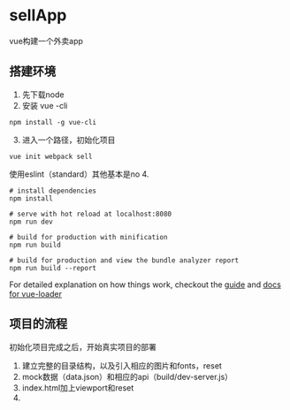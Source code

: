 # sellApp
vue构建一个外卖app

## 搭建环境
1. 先下载node
2. 安装 vue -cli
```
npm install -g vue-cli
```
3. 进入一个路径，初始化项目

```
vue init webpack sell
```
使用eslint（standard）其他基本是no
4.
``` 
# install dependencies
npm install

# serve with hot reload at localhost:8080
npm run dev

# build for production with minification
npm run build

# build for production and view the bundle analyzer report
npm run build --report
```
For detailed explanation on how things work, checkout the [guide](http://vuejs-templates.github.io/webpack/) and [docs for vue-loader](http://vuejs.github.io/vue-loader)
## 项目的流程
初始化项目完成之后，开始真实项目的部署
1. 建立完整的目录结构，以及引入相应的图片和fonts，reset
2. mock数据（data.json）和相应的api（build/dev-server.js）
3. index.html加上viewport和reset
4. 
